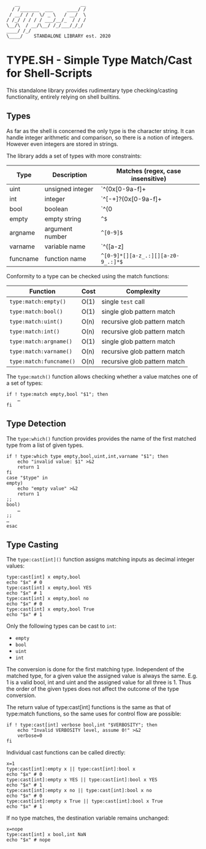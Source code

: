 	   __                      __
	  / /_______  ___     ____/ /
	 / __/ / /  \/ _ \   / __/  \
	/ /_/ / / / / ___/__/_  / / /
	\__/\  / __/\__/ /_/___/_/_/
	____/ /_/
	\____/    STANDALONE LIBRARY est. 2020

TYPE.SH - Simple Type Match/Cast for Shell-Scripts
==================================================

This standalone library provides rudimentary type checking/casting
functionality, entirely relying on shell builtins.

Types
-----

As far as the shell is concerned the only type is the character string.
It can handle integer arithmetic and comparison, so there is a notion
of integers. However even integers are stored in strings.

The library adds a set of types with more constraints:

| Type     | Description      | Matches (regex, case insensitive)          |
|----------|------------------|--------------------------------------------|
| uint     | unsigned integer | `^(0x[0-9a-f]+|[1-9][0-9]*|0[0-7]*)$`      |
| int      | integer          | `^[-+]?(0x[0-9a-f]+|[1-9][0-9]*|0[0-7]*)$` |
| bool     | boolean          | `^(0|1|yes|no|true|false)`                 |
| empty    | empty string     | `^$`                                       |
| argname  | argument number  | `^[0-9]$`                                  |
| varname  | variable name    | `^([a-z]|[a-z_][a-z0-9_]+)$`               |
| funcname | function name    | `^[0-9]*[][a-z_.:][][a-z0-9_.:]*$`         |

Conformity to a type can be checked using the match functions:

| Function                | Cost | Complexity                   |
|-------------------------|------|------------------------------|
| `type:match:empty()`    | O(1) | single `test` call           |
| `type:match:bool()`     | O(1) | single glob pattern match    |
| `type:match:uint()`     | O(n) | recursive glob pattern match |
| `type:match:int()`      | O(n) | recursive glob pattern match |
| `type:match:argname()`  | O(1) | single glob pattern match    |
| `type:match:varname()`  | O(n) | recursive glob pattern match |
| `type:match:funcname()` | O(n) | recursive glob pattern match |

The `type:match()` function allows checking whether a value matches
one of a set of types:

```
if ! type:match empty,bool "$1"; then
	…
fi
```

Type Detection
--------------

The `type:which()` function provides provides the name of the first
matched type from a list of given types.

```
if ! type:which type empty,bool,uint,int,varname "$1"; then
	echo "invalid value: $1" >&2
	return 1
fi
case "$type" in
empty)
	echo "empty value" >&2
	return 1
;;
bool)
	…
;;
…
esac
```

Type Casting
------------

The `type:cast[int]()` function assigns matching inputs as decimal
integer values:

```
type:cast[int] x empty,bool
echo "$x" # 0
type:cast[int] x empty,bool YES
echo "$x" # 1
type:cast[int] x empty,bool no
echo "$x" # 0
type:cast[int] x empty,bool True
echo "$x" # 1
```

Only the following types can be cast to `int`:

- `empty`
- `bool`
- `uint`
- `int`

The conversion is done for the first matching type. Independent of
the matched type, for a given value the assigned value is always the
same. E.g. 1 is a valid bool, int and uint and the assigned value for all
three is 1. Thus the order of the given types does not affect the
outcome of the type conversion.

The return value of type:cast[int] functions is the same as that
of type:match functions, so the same uses for control flow are possible:

```
if ! type:cast[int] verbose bool,int "$VERBOSITY"; then
	echo "Invalid VERBOSITY level, assume 0!" >&2
	verbose=0
fi
```

Individual cast functions can be called directly:

```
x=1
type:cast[int]:empty x || type:cast[int]:bool x
echo "$x" # 0
type:cast[int]:empty x YES || type:cast[int]:bool x YES
echo "$x" # 1
type:cast[int]:empty x no || type:cast[int]:bool x no
echo "$x" # 0
type:cast[int]:empty x True || type:cast[int]:bool x True
echo "$x" # 1
```

If no type matches, the destination variable remains unchanged:

```
x=nope
type:cast[int] x bool,int NaN
echo "$x" # nope
```
